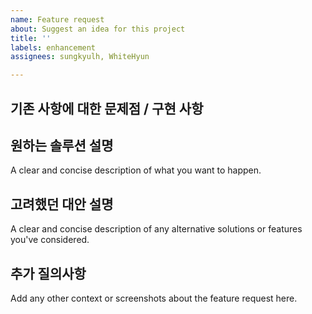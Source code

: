 ```yaml
---
name: Feature request
about: Suggest an idea for this project
title: ''
labels: enhancement
assignees: sungkyulh, WhiteHyun

---
```


## 기존 사항에 대한 문제점 / 구현 사항

## 원하는 솔루션 설명
A clear and concise description of what you want to happen.

## 고려했던 대안 설명
A clear and concise description of any alternative solutions or features you've considered.

## 추가 질의사항
Add any other context or screenshots about the feature request here.
